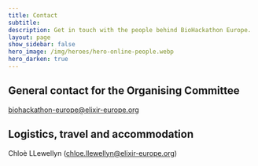 ```yaml
---
title: Contact
subtitle: 
description: Get in touch with the people behind BioHackathon Europe.
layout: page
show_sidebar: false
hero_image: /img/heroes/hero-online-people.webp
hero_darken: true
---
```


## General contact for the Organising Committee
<biohackathon-europe@elixir-europe.org>

## Logistics, travel and accommodation
Chloè LLewellyn (<chloe.llewellyn@elixir-europe.org>)